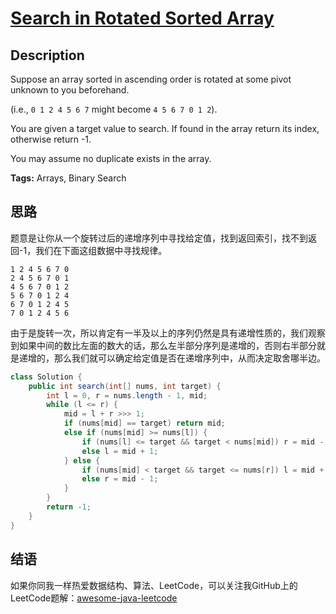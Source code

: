 # [Search in Rotated Sorted Array][title]

## Description

Suppose an array sorted in ascending order is rotated at some pivot unknown to you beforehand.

(i.e., `0 1 2 4 5 6 7` might become `4 5 6 7 0 1 2`).

You are given a target value to search. If found in the array return its index, otherwise return -1.

You may assume no duplicate exists in the array.

**Tags:** Arrays, Binary Search


## 思路

题意是让你从一个旋转过后的递增序列中寻找给定值，找到返回索引，找不到返回-1，我们在下面这组数据中寻找规律。

```
1 2 4 5 6 7 0
2 4 5 6 7 0 1
4 5 6 7 0 1 2
5 6 7 0 1 2 4
6 7 0 1 2 4 5
7 0 1 2 4 5 6
```

由于是旋转一次，所以肯定有一半及以上的序列仍然是具有递增性质的，我们观察到如果中间的数比左面的数大的话，那么左半部分序列是递增的，否则右半部分就是递增的，那么我们就可以确定给定值是否在递增序列中，从而决定取舍哪半边。


```java
class Solution {
    public int search(int[] nums, int target) {
        int l = 0, r = nums.length - 1, mid;
        while (l <= r) {
            mid = l + r >>> 1;
            if (nums[mid] == target) return mid;
            else if (nums[mid] >= nums[l]) {
                if (nums[l] <= target && target < nums[mid]) r = mid - 1;
                else l = mid + 1;
            } else {
                if (nums[mid] < target && target <= nums[r]) l = mid + 1;
                else r = mid - 1;
            }
        }
        return -1;
    }
}
```


## 结语

如果你同我一样热爱数据结构、算法、LeetCode，可以关注我GitHub上的LeetCode题解：[awesome-java-leetcode][ajl]



[title]: https://leetcode.com/problems/search-in-rotated-sorted-array
[ajl]: https://github.com/Blankj/awesome-java-leetcode
